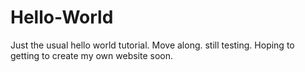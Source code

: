 # Hello-World
Just the usual hello world tutorial. Move along.
still testing. Hoping to getting to create my own website soon.
